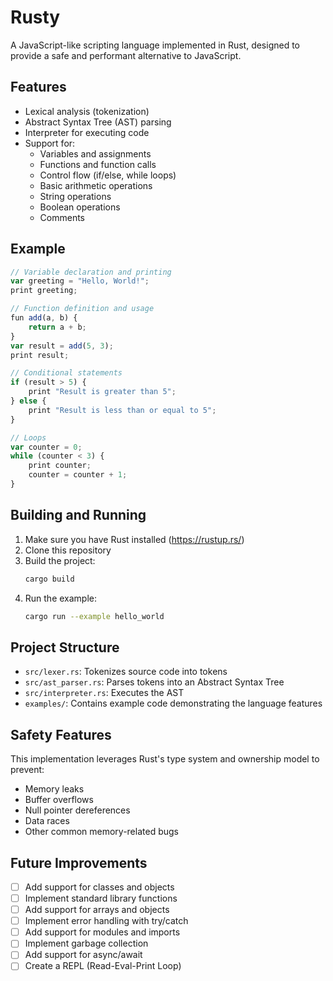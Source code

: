 # Rusty

A JavaScript-like scripting language implemented in Rust, designed to provide a safe and performant alternative to JavaScript.

## Features

- Lexical analysis (tokenization)
- Abstract Syntax Tree (AST) parsing
- Interpreter for executing code
- Support for:
  - Variables and assignments
  - Functions and function calls
  - Control flow (if/else, while loops)
  - Basic arithmetic operations
  - String operations
  - Boolean operations
  - Comments

## Example

```javascript
// Variable declaration and printing
var greeting = "Hello, World!";
print greeting;

// Function definition and usage
fun add(a, b) {
    return a + b;
}
var result = add(5, 3);
print result;

// Conditional statements
if (result > 5) {
    print "Result is greater than 5";
} else {
    print "Result is less than or equal to 5";
}

// Loops
var counter = 0;
while (counter < 3) {
    print counter;
    counter = counter + 1;
}
```

## Building and Running

1. Make sure you have Rust installed (https://rustup.rs/)
2. Clone this repository
3. Build the project:
   ```bash
   cargo build
   ```
4. Run the example:
   ```bash
   cargo run --example hello_world
   ```

## Project Structure

- `src/lexer.rs`: Tokenizes source code into tokens
- `src/ast_parser.rs`: Parses tokens into an Abstract Syntax Tree
- `src/interpreter.rs`: Executes the AST
- `examples/`: Contains example code demonstrating the language features

## Safety Features

This implementation leverages Rust's type system and ownership model to prevent:
- Memory leaks
- Buffer overflows
- Null pointer dereferences
- Data races
- Other common memory-related bugs

## Future Improvements

- [ ] Add support for classes and objects
- [ ] Implement standard library functions
- [ ] Add support for arrays and objects
- [ ] Implement error handling with try/catch
- [ ] Add support for modules and imports
- [ ] Implement garbage collection
- [ ] Add support for async/await
- [ ] Create a REPL (Read-Eval-Print Loop)
